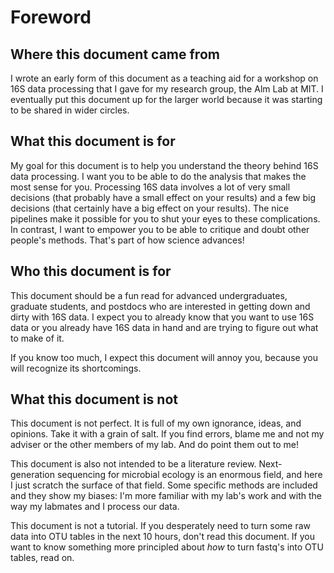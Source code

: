 # Foreword

## Where this document came from

I wrote an early form of this document as a teaching aid for a workshop on 16S data processing that I gave for my research group, the Alm Lab at MIT. I eventually put this document up for the larger world because it was starting to be shared in wider circles.

## What this document is for

My goal for this document is to help you understand the theory behind 16S data
processing. I want you to be able to do the analysis that makes the most sense
for you. Processing 16S data involves a lot of very small decisions (that probably
have a small effect on your results) and a few big decisions (that certainly have
a big effect on your results). The nice pipelines make it possible for you to shut your
eyes to these complications. In contrast, I want to empower you to be able to 
critique and doubt other people's methods. That's part of how science advances!

## Who this document is for

This document should be a fun read for advanced undergraduates, graduate
students, and postdocs who are interested in getting down and dirty with 16S
data. I expect you to already know that you want to use 16S data or you
already have 16S data in hand and are trying to figure out what to make of
it.

If you know too much, I expect this document will annoy you, because you
will recognize its shortcomings.

## What this document is not

This document is not perfect. It is full of my own ignorance, ideas, and opinions. Take it with a grain of salt. If you find errors, blame me and not my adviser or the other members of my lab. And do point them out to me!

This document is also not intended to be a literature review. Next-generation
sequencing for microbial ecology
is an enormous field, and here I just scratch the surface of
that field. Some specific methods are included and they show my biases: I'm more
familiar with my lab's work and with the way my labmates and I process our data.

This document is not a tutorial. If you desperately need to turn some raw
data into OTU tables in the next 10 hours, don't read this document. If you
want to know something more principled about *how* to turn fastq's into
OTU tables, read on.
